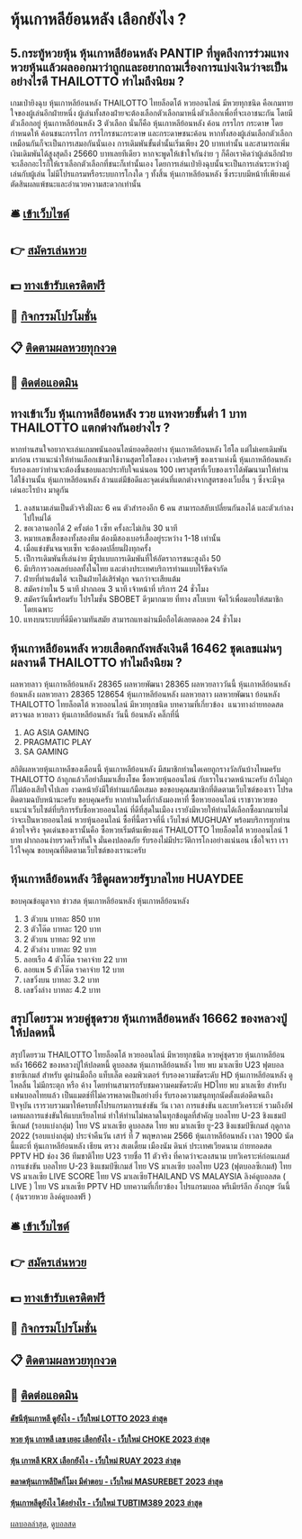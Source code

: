 # หุ้นเกาหลีย้อนหลัง เลือกยังไง ?
## 5.กระทู้หวยหุ้น หุ้นเกาหลีย้อนหลัง PANTIP ที่พูดถึงการร่วมแทงหวยหุ้นแล้วผลออกมาว่าถูกและอยากถามเรื่องการแบ่งเงินว่าจะเป็นอย่างไรดี THAILOTTO ทำไมถึงนิยม ?
เกมเป่ายิงฉุบ หุ้นเกาหลีย้อนหลัง THAILOTTO ไทยล็อตโต้ หวยออนไลน์ มีหวยทุกชนิด คือเกมทายใจของผู้เล่นอีกฝ่ายหนึ่ง ผู้เล่นทั้งสองฝ่ายจะต้องเลือกตัวเลือกมาหนึ่งตัวเลือกเพื่อที่จะเอาชนะกัน โดยมีตัวเลือกอยู่ หุ้นเกาหลีย้อนหลัง 3 ตัวเลือก นั่นก็คือ หุ้นเกาหลีย้อนหลัง ค้อน กรรไกร กระดาษ โดยกำหนดให้ ค้อนชนะกรรไกร กรรไกรชนะกระดาษ และกระดาษชนะค้อน หากทั้งสองผู้เล่นเลือกตัวเลือกเหมือนกันก็จะเป็นการเสมอกันนั่นเอง
การเดิมพันขั้นต่ำนั้นเริ่มเพียง 20 บาทเท่านั้น และสามารถเพิ่มเงินเดิมพันได้สูงสุดถึง 25660 บาทเลยทีเดียว หากจะพูดให้เข้าใจกันง่าย ๆ ก็คือเราคิดว่าผู้เล่นอีกฝ่ายจะเลือกอะไรก็ให้เราเลือกตัวเลือกที่ชนะก็เท่านั้นเอง โดยการเล่นเป่ายิงฉุบนั้นจะเป็นการเล่นระหว่างผู้เล่นกับผู้เล่น ไม่มีโปรแกรมหรือระบบการโกงใด ๆ ทั้งสิ้น หุ้นเกาหลีย้อนหลัง ซึ่งระบบมีหน้าที่เพียงแค่ตัดสินผลแพ้ชนะและอำนวยความสะดวกเท่านั้น

## 🛎 [เข้าเว็บไซต์](https://bit.ly/3BG5bNw)
## 👉 [สมัครเล่นหวย](https://bit.ly/3BG5bNw)
## 💵 [ทางเข้ารับเครดิตฟรี](https://bit.ly/3C3mvgS)
## 👑 [กิจกรรมโปรโมชั่น](https://bit.ly/3C3mvgS)
## 📋 [ติดตามผลหวยทุกงวด](https://bit.ly/3C3mvgS)
## 📱 [ติดต่อแอดมิน](https://bit.ly/3C3mvgS)

## ทางเข้าเว็บ หุ้นเกาหลีย้อนหลัง รวย แทงหวยขั้นต่ำ 1 บาท THAILOTTO แตกต่างกันอย่างไร ?
หากท่านสนใจอยากจะเล่นเกมพนันออนไลน์ยอดฮิตอย่าง หุ้นเกาหลีย้อนหลัง ไฮโล แต่ไม่เคยเดิมพันมาก่อน เราแนะนำให้ท่านเลือกเข้ามาใช้งานสูตรไฮโลของ เวปเศรษฐี ของเราแห่งนี้ หุ้นเกาหลีย้อนหลัง รับรองเลยว่าท่านจะต้องชื่นชอบและประทับใจแน่นอน 100 เพราสูตรที่เว็บของเราได้พัฒนามาให้ท่านได้ใช้งานนั้น หุ้นเกาหลีย้อนหลัง ล้วนแต่มีข้อดีและจุดเด่นที่แตกต่างจากสูตรของเว็บอื่น ๆ ซึ่งจะมีจุดเด่นอะไรบ้าง มาดูกัน
1. ลงสนามเล่นเป็นตัวจริงฝั่งละ 6 คน ตัวสำรองอีก 6 คน สามารถสลับเปลี่ยนกันลงได้ และตัวเก่าลงไปใหม่ได้
2. ขอเวลานอกได้ 2 ครั้งต่อ 1 เซ็ท ครั้งละไม่เกิน 30 นาที
3. หมายเลขเสื้อของทั้งสองทีม ต้องมีสองเบอร์เสื้ออยู่ระหว่าง 1-18 เท่านั้น
4. เมื่อแข่งขันจนจบเซ็ท จะต้องดปลี่ยนฝั่งทุกครั้ง
5. เป็การเดิมพันที่เล่นง่าย มีรูปแบบการเดิมพันที่ให้อัตราการชนะสูงถึง 50
6. มีบริการวอลเลย์บอลทั้งในไทย และต่างประเทศบริการท่านแบบไร้ขีดจำกัด
7. ฝ่ายที่ทำแต้มได้ จะเป็นฝ่ายได้เสิร์ฟลูก จนกว่าจะเสียแต้ม
8. สมัครง่ายใน 5 นาที ฝากถอน 3 นาที เจ้าหน้าที่ บริการ 24 ชั่วโมง
9. สมัครวันนี้พร้อมรับ โปรโมชั่น SBOBET ดีๆมากมาย ที่ทาง สโบเบท จัดไว้เพื่อมอบให้สมาชิกโดยเฉพาะ
10. แทงบนระบบที่ดีมีความทันสมัย สามารถแทงผ่านมือถือได้เลยตลอด 24 ชั่วโมง

## หุ้นเกาหลีย้อนหลัง หวยเสือตกถังพลังเงินดี 16462 ชุดเลขแม่นๆ ผลงานดี THAILOTTO ทำไมถึงนิยม ?
ผลหวยลาว หุ้นเกาหลีย้อนหลัง 28365 ผลหวยพัฒนา 28365 ผลหวยลาววันนี้ หุ้นเกาหลีย้อนหลัง ย้อนหลัง
ผลหวยลาว 28365 128654
 หุ้นเกาหลีย้อนหลัง ผลหวยลาว ผลหวยพัฒนา ย้อนหลัง THAILOTTO ไทยล็อตโต้ หวยออนไลน์ มีหวยทุกชนิด 
บทความที่เกี่ยวข้อง
 แนวทางถ่ายทอดสดตรวจผล หวยลาว หุ้นเกาหลีย้อนหลัง วันนี้ ย้อนหลัง คลิ๊กที่นี่  
1. AG ASIA GAMING
2. PRAGMATIC PLAY
3. SA GAMING

สถิติผลหวยหุ้นเกาหลีของเดือนนี้ หุ้นเกาหลีย้อนหลัง มีสมาชิกท่านใดเคยถูกรางวัลกันบ้างไหมครับ THAILOTTO ถ้าถูกแล้วก็อย่าลืมมาเสี่ยงโชค ซื้อหวยหุ้นออนไลน์ กับเราในงวดหน้านะครับ ถ้าไม่ถูกก็ไม่ต้องเสียใจไปเลย งวดหน้ายังมีให้ท่านแก้มือเสมอ ขอขอบคุณสมาชิกที่ติดตามเว็บไซต์ของเรา โปรดติดตามฉบับหน้านะครับ ขอบคุณครับ
หากท่านใดที่กำลังมองหาที่ ซื้อหวยออนไลน์ เราชาวหวยขอแนะนำเว็บไซต์ที่บริการรับซื้อหวยออนไลน์ ที่ดีที่สุดในเมือง เรายังมีหวยให้ท่านได้เลือกซื้อมากมายไม่ว่าจะเป็นหวยออนไลน์ หวยหุ้นออนไลน์ ซื้อที่นี้ตรวจที่นี่ เว็บไซต์ MUGHUAY พร้อมบริการทุกท่านด้วยใจจริง จุดเด่นของเรานั้นคือ ซื้อหวยเริ่มต้นเพียงแค่ THAILOTTO ไทยล็อตโต้ หวยออนไลน์ 1 บาท ฝากถอนง่ายรวดเร็วทันใจ มั่นคงปลอดภัย รับรองไม่มีประวัติการโกงอย่างแน่นอน เชื่อใจเรา เราไว้ใจคุณ ขอบคุณที่ติดตามเว็บไซต์ของเรานะครับ

## หุ้นเกาหลีย้อนหลัง วิธีดูผลหวยรัฐบาลไทย HUAYDEE
ขอบคุณข้อมูลจาก ข่าวสด หุ้นเกาหลีย้อนหลัง หุ้นเกาหลีย้อนหลัง
1. 3 ตัวบน บาทละ 850 บาท
2. 3 ตัวโต๊ด บาทละ 120 บาท
3. 2 ตัวบน บาทละ 92 บาท
4. 2 ตัวล่าง บาทละ 92 บาท
5. ลอยเรือ 4 ตัวโต๊ด ราคาจ่าย 22 บาท
6. ลอยแพ 5 ตัวโต๊ด ราคาจ่าย 12 บาท
7. เลขวิ่งบน บาทละ 3.2 บาท
8. เลขวิ่งล่าง บาทละ 4.2 บาท

## สรุปโดยรวม หวยคู่ชุดรวย หุ้นเกาหลีย้อนหลัง 16662 ของหลวงปู่ให้ปลดหนี้
สรุปโดยรวม THAILOTTO ไทยล็อตโต้ หวยออนไลน์ มีหวยทุกชนิด หวยคู่ชุดรวย หุ้นเกาหลีย้อนหลัง 16662 ของหลวงปู่ให้ปลดหนี้ ดูบอลสด หุ้นเกาหลีย้อนหลัง ไทย พบ มาเลเซีย U23 ฟุตบอลชายซีเกมส์ สำหรับ ดูผ่านมือถือ แท็บเล็ต คอมพิวเตอร์ รับรองความชัดระดับ HD หุ้นเกาหลีย้อนหลัง ดูไหลลื่น ไม่มีกระตุก หรือ ค้าง โดยท่านสามารถรับชมความคมชัดระดับ HDไทย พบ มาเลเซีย สำหรับแฟนบอลไทยแล้ว เป็นแมตช์ที่ไม่ควรพลาดเป็นอย่างยิ่ง รับรองความสนุกทุกนัดตั้งแต่อดีตจนถึงปัจจุบัน เรารวบรวมมาให้ครบทั้งโปรแกรมการแข่งขัน วัน เวลา การแข่งขัน และบทวิเคราะห์ รวมถึงอัฟเดทผลการแข่งขันให้แบบเรียลไทม์ ทำให้ท่านไม่พลาดในทุกข้อมูลที่สำคัญ
บอลไทย U-23 ชิงแชมป์ซีเกมส์ (รอบแบ่งกลุ่ม) ไทย VS มาเลเซีย
ดูบอลสด ไทย พบ มาเลเซีย ยู-23 ชิงแชมป์ซีเกมส์ ฤดูกาล 2022 (รอบแบ่งกลุ่ม) ประจำคืนวัน เสาร์ ที่ 7 พฤษภาคม 2566 หุ้นเกาหลีย้อนหลัง เวลา 1900 นัดนี้แตะที่ หุ้นเกาหลีย้อนหลัง เธียน ตรวง สเตเดี้ยม เมืองนัม ดินห์ ประเทศเวียดนาม ถ่ายทอดสด PPTV HD ช่อง 36
ทีมชาติไทย U23 รายชื่อ 11 ตัวจริง ที่คาดว่าจะลงสนาม
บทวิเคราะห์ก่อนเกมส์การแข่งขัน บอลไทย U-23 ชิงแชมป์ซีเกมส์ ไทย VS มาเลเซีย
บอลไทย U23 (ฟุตบอลซีเกมส์) ไทย VS มาเลเซีย
LIVE SCORE ไทย VS มาเลเซียTHAILAND VS MALAYSIA
ลิงค์ดูบอลสด ( LIVE ) ไทย VS มาเลเซีย
PPTV HD 
บทความที่เกี่ยวข้อง
โปรแกรมบอล พรีเมียร์ลีก อังกฤษ วันนี้ ( ลุ้นรวยหวย ลิงค์ดูบอลฟรี )

## 🛎 [เข้าเว็บไซต์](https://bit.ly/3BG5bNw)
## 👉 [สมัครเล่นหวย](https://bit.ly/3BG5bNw)
## 💵 [ทางเข้ารับเครดิตฟรี](https://bit.ly/3C3mvgS)
## 👑 [กิจกรรมโปรโมชั่น](https://bit.ly/3C3mvgS)
## 📋 [ติดตามผลหวยทุกงวด](https://bit.ly/3C3mvgS)
## 📱 [ติดต่อแอดมิน](https://bit.ly/3C3mvgS)

#### [ดัชนีหุ้นเกาหลี ดูยังไง - เว็บใหม่ LOTTO 2023 ล่าสุด](https://atom.io/themes/ดัชนีหุ้นเกาหลี%20ดูยังไง%20-%20เว็บใหม่%20lotto%202023%20ล่าสุด)
#### [หวย หุ้น เกาหลี เลข เยอะ เลือกยังไง - เว็บใหม่ CHOKE 2023 ล่าสุด](https://atom.io/themes/หวย%20หุ้น%20เกาหลี%20เลข%20เยอะ%20เลือกยังไง%20-%20เว็บใหม่%20choke%202023%20ล่าสุด)
#### [หุ้น เกาหลี KRX เลือกยังไง - เว็บใหม่ RUAY 2023 ล่าสุด](https://atom.io/themes/หุ้น%20เกาหลี%20krx%20เลือกยังไง%20-%20เว็บใหม่%20ruay%202023%20ล่าสุด)
#### [ตลาดหุ้นเกาหลีปิดกี่โมง มีคำตอบ - เว็บใหม่ MASUREBET 2023 ล่าสุด](https://atom.io/themes/ตลาดหุ้นเกาหลีปิดกี่โมง%20มีคำตอบ%20-%20เว็บใหม่%20masurebet%202023%20ล่าสุด)
#### [หุ้นเกาหลีดูยังไง ได้อย่างไร - เว็บใหม่ TUBTIM389 2023 ล่าสุด](https://atom.io/themes/หุ้นเกาหลีดูยังไง%20ได้อย่างไร%20-%20เว็บใหม่%20tubtim389%202023%20ล่าสุด)

[ผลบอลล่าสุด](https://siamsport.tv "ผลบอลล่าสุด"), [ดูบอลสด](https://siamsport.tv/ดูบอลสด "ดูบอลสด")